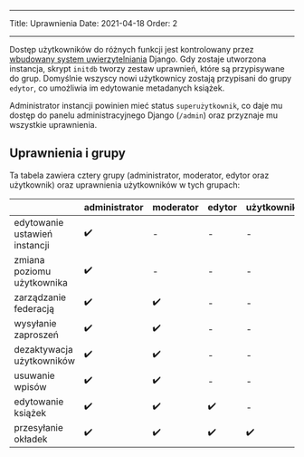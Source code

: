 - - -
Title: Uprawnienia Date: 2021-04-18 Order: 2
- - -

Dostęp użytkowników do różnych funkcji jest kontrolowany przez [wbudowany system uwierzytelniania](https://docs.djangoproject.com/en/3.2/topics/auth/default/) Django. Gdy zostaje utworzona instancja, skrypt `initdb` tworzy zestaw uprawnień, które są przypisywane do grup. Domyślnie wszyscy nowi użytkownicy zostają przypisani do grupy `edytor`, co umożliwia im edytowanie metadanych książek.

Administrator instancji powinien mieć status `superużytkownik`, co daje mu dostęp do panelu administracyjnego Django (`/admin`) oraz przyznaje mu wszystkie uprawnienia.

## Uprawnienia i grupy
Ta tabela zawiera cztery grupy (administrator, moderator, edytor oraz użytkownik) oraz uprawnienia użytkowników w tych grupach:

|                               | administrator | moderator | edytor | użytkownik |
| ----------------------------- | ------------- | --------- | ------ | ---------- |
| edytowanie ustawień instancji | ✔️            | -         | -      | -          |
| zmiana poziomu użytkownika    | ✔️            | -         | -      | -          |
| zarządzanie federacją         | ✔️            | ✔️        | -      | -          |
| wysyłanie zaproszeń           | ✔️            | ✔️        | -      | -          |
| dezaktywacja użytkowników     | ✔️            | ✔️        | -      | -          |
| usuwanie wpisów               | ✔️            | ✔️        | -      | -          |
| edytowanie książek            | ✔️            | ✔️        | ✔️     | -          |
 przesyłanie okładek            |  ✔️    |     ✔️       |   ✔️     |  ✔️
